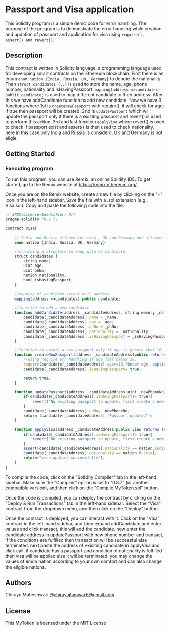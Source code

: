 # Passport and Visa application

This Solidity program is a simple demo code for error handling. The purpose of the program is to demonstrate the error handling while creation and updation of passport and application for visa using ```require(), assert() and revert()```.
## Description
This contract is written in Solidity language, a programming language used for developing smart contracts on the Ethereum blockchain. First there is an enum ```enum nation {India, Russia, UK, Germany}``` to denote the nationality. Then ```struct candidates {..}``` is used to store the name, age, phone number, nationality and isHavingPassport. ```mapping(address =>candidates) public candidate;``` is used to map different candidate to their address. After this we have addCandidate function to add new candidate. Now we have 3 functions where 1st is ```createNewPassport``` with require(), it will check for age; if true then passport will be created. 2nd is ```updatePassport``` which will update the passport only if there is a existing passport and revert() is used to perform this action. 3rd and last function ```applyVisa``` where revert() is used to check if passport exist and assert() is then used to check nationality, here in this case only India and Russia is considerd, UK and Germany is not eligle. 
## Getting Started

### Executing program

To run this program, you can use Remix, an online Solidity IDE. To get started, go to the Remix website at https://remix.ethereum.org/.

Once you are on the Remix website, create a new file by clicking on the "+" icon in the left-hand sidebar. Save the file with a .sol extension (e.g., Visa.sol). Copy and paste the following code into the file:

```javascript
// SPDX-License-Identifier: MIT
pragma solidity ^0.8.7;

contract Visa{

    // India and Russia allowed for visa , UK and Germany not allowed.
    enum nation {India, Russia, UK, Germany}

    //createing a structure to keep data of candidate.
    struct candidates {
        string name;
        uint age;
        uint phNo;
        nation nationality;
        bool isHavingPassport;
    }
    
    //mapping of candidate struct with address.
    mapping(address =>candidates) public candidate;

    //function to add a new candidate
    function addCandidate(address _candidateAddress, string memory _name, uint _age, uint _phNo, nation _nationality, bool _isHavingPassport)public{
        candidate[_candidateAddress].name = _name;
        candidate[_candidateAddress].age = _age;
        candidate[_candidateAddress].phNo = _phNo;
        candidate[_candidateAddress].nationality = _nationality;
        candidate[_candidateAddress].isHavingPassport = _isHavingPassport;
    }

    //fucntion to create a new passport only if age is greate that 18.
    function createNewPassport(address _candidateAddress)public returns(bool){
        //using require err handling if age fall below 18.
        require(candidate[_candidateAddress].age>=18,"Under age, application is rejected");
        candidate[_candidateAddress].isHavingPassport= true;

        return true;
    }

    function updatePassport(address _candidateAddress,uint _newPhoneNo)public returns(candidates memory,string memory){
        if(candidate[_candidateAddress].isHavingPassport!= true){
            revert("No existing passport to update, first create a new one");
        }
        candidate[_candidateAddress].phNo= _newPhoneNo;
        return (candidate[_candidateAddress],"Passport updated");
    }

    function applyVisa(address _candidateAddress)public view returns (string memory){
        if(candidate[_candidateAddress].isHavingPassport!= true){
            revert("No existing passport to update, first create a new one");
        }
        assert(candidate[_candidateAddress].nationality == nation.India ||
        candidate[_candidateAddress].nationality == nation.Russia);
        return("visa applied successfully");
    }
}

```

To compile the code, click on the "Solidity Compiler" tab in the left-hand sidebar. Make sure the "Compiler" option is set to "0.8.7" (or another compatible version), and then click on the "Compile MyToken.sol" button.

Once the code is compiled, you can deploy the contract by clicking on the "Deploy & Run Transactions" tab in the left-hand sidebar. Select the "Visa" contract from the dropdown menu, and then click on the "Deploy" button.

Once the contract is deployed, you can interact with it. Click on the "Visa" contract in the left-hand sidebar, and then expand addCandidate and enter values and click transact, this will add the candidate. now enter the candidate address in updatePassport with new phone number and transact, if the conditions are fulfilled then transaction will be successful else terminated, next paste the address of exisiting candidate in applyVisa and click call. if candidate has a passport and condition of nationality is fulfilled then visa will be applied else it will be terminated. 
you may change the values of enum nation according to your own comfort and can also change the eligible nations. 

## Authors

Chirayu Maheshwari
@chirayujhanwar6@gmail.com


## License

This MyToken is licensed under the MIT License 
